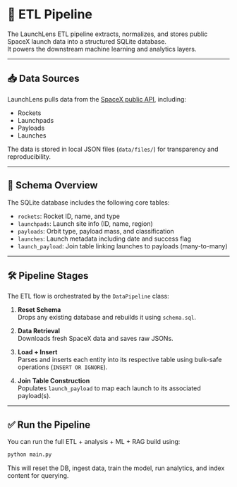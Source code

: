 # 🔄 ETL Pipeline

The LaunchLens ETL pipeline extracts, normalizes, and stores public SpaceX launch data into a structured SQLite database.  
It powers the downstream machine learning and analytics layers.

---

## 📥 Data Sources

LaunchLens pulls data from the [SpaceX public API](https://github.com/r-spacex/SpaceX-API), including:

- Rockets
- Launchpads
- Payloads
- Launches

The data is stored in local JSON files (`data/files/`) for transparency and reproducibility.

---

## 🧱 Schema Overview

The SQLite database includes the following core tables:

- `rockets`: Rocket ID, name, and type
- `launchpads`: Launch site info (ID, name, region)
- `payloads`: Orbit type, payload mass, and classification
- `launches`: Launch metadata including date and success flag
- `launch_payload`: Join table linking launches to payloads (many-to-many)

---

## 🛠️ Pipeline Stages

The ETL flow is orchestrated by the `DataPipeline` class:

1. **Reset Schema**  
   Drops any existing database and rebuilds it using `schema.sql`.

2. **Data Retrieval**  
   Downloads fresh SpaceX data and saves raw JSONs.

3. **Load + Insert**  
   Parses and inserts each entity into its respective table using bulk-safe operations (`INSERT OR IGNORE`).

4. **Join Table Construction**  
   Populates `launch_payload` to map each launch to its associated payload(s).

---

## ✅ Run the Pipeline

You can run the full ETL + analysis + ML + RAG build using:

```bash
python main.py
```

This will reset the DB, ingest data, train the model, run analytics, and index content for querying.